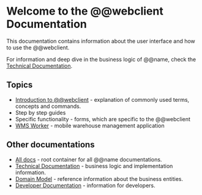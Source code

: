 # Welcome to the @@webclient Documentation

This documentation contains information about the user interface and how to use the @@webclient.

For information and deep dive in the business logic of @@name, check the [Technical Documentation](https://docs.erp.net/tech).

## Topics
 
- [Introduction to @@webclient](./introduction/index.md) - explanation of commonly used terms, concepts and commands.
- Step by step guides
- Specific functionality - forms, which are specific to the @@webclient
- [WMS Worker](./wms-worker/index.md) - mobile warehouse management application

## Other documentations

- [All docs](https://docs.erp.net) - root container for all @@name documentations.
- [Technical Documentation](https://docs.erp.net/tech) - business logic and implementation information.
- [Domain Model](https://erpnetdocs.github.io/model) - reference information about the business entities.
- [Developer Documentation](https://erpnetdocs.github.io/dev) - information for developers.
